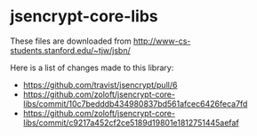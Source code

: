jsencrypt-core-libs
===================

These files are downloaded from http://www-cs-students.stanford.edu/~tjw/jsbn/

Here is a list of changes made to this library:

 - https://github.com/travist/jsencrypt/pull/6
 - https://github.com/zoloft/jsencrypt-core-libs/commit/10c7bedddb434980837bd561afcec6426feca7fd
 - https://github.com/zoloft/jsencrypt-core-libs/commit/c9217a452cf2ce5189d19801e1812751445aefaf
